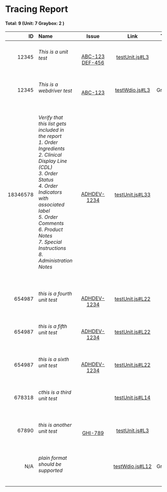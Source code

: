 # Tracing Report 
#### Total: 9 (Unit: 7 Graybox: 2 )
| ID | Name | Issue | Link | Type |
| ---: | :--- | :---: | :---: | :---: |
| 12345 | <h6>This is a unit test</h6> | <ul style="list-style-type:none;padding-left:0;min-width:100px;margin-bottom:0px;"><li>[ABC-123](https://jira2.cerner.com/browse/ABC-123)</li><li>[DEF-456](https://jira2.cerner.com/browse/DEF-456)</li></ul> | [testUnit.js#L3](../demos/testUnit.js#L3) | Unit |
| 12345 | <h6>This is a webdriver test</h6> | <ul style="list-style-type:none;padding-left:0;min-width:100px;margin-bottom:0px;"><li>[ABC-123](https://jira2.cerner.com/browse/ABC-123)</li></ul> | [testWdio.js#L3](../demos/testWdio.js#L3) | GrayBox |
| 18346578 | <h6>Verify that this list gets included in the report<br/>  1. Order Ingredients<br/>  2. Clinical Display Line (CDL)<br/>  3. Order Status<br/>  4. Order Indicators with associated label<br/>  5. Order Comments<br/>  6. Product Notes<br/>  7. Special Instructions<br/>  8. Administration Notes</h6> | <ul style="list-style-type:none;padding-left:0;min-width:100px;margin-bottom:0px;"><li>[ADHDEV-1234](https://jira2.cerner.com/browse/ADHDEV-1234)</li></ul> | [testUnit.js#L33](../demos/testUnit.js#L33) | Unit |
| 654987 | <h6>this is a fourth unit test</h6> | <ul style="list-style-type:none;padding-left:0;min-width:100px;margin-bottom:0px;"><li>[ADHDEV-1234](https://jira2.cerner.com/browse/ADHDEV-1234)</li></ul> | [testUnit.js#L22](../demos/testUnit.js#L22) | Unit |
| 654987 | <h6>this is a fifth unit test</h6> | <ul style="list-style-type:none;padding-left:0;min-width:100px;margin-bottom:0px;"><li>[ADHDEV-1234](https://jira2.cerner.com/browse/ADHDEV-1234)</li></ul> | [testUnit.js#L22](../demos/testUnit.js#L22) | Unit |
| 654987 | <h6>this is a sixth unit test</h6> | <ul style="list-style-type:none;padding-left:0;min-width:100px;margin-bottom:0px;"><li>[ADHDEV-1234](https://jira2.cerner.com/browse/ADHDEV-1234)</li></ul> | [testUnit.js#L22](../demos/testUnit.js#L22) | Unit |
| 678318 | <h6>cthis is a third unit test</h6> |  | [testUnit.js#L14](../demos/testUnit.js#L14) | Unit |
| 67890 | <h6>this is another unit test</h6> | <ul style="list-style-type:none;padding-left:0;min-width:100px;margin-bottom:0px;"><li>[GHI-789](https://jira2.cerner.com/browse/GHI-789)</li></ul> | [testUnit.js#L3](../demos/testUnit.js#L3) | Unit |
| N/A | <h6>plain format should be supported</h6> |  | [testWdio.js#L12](../demos/testWdio.js#L12) | GrayBox |
